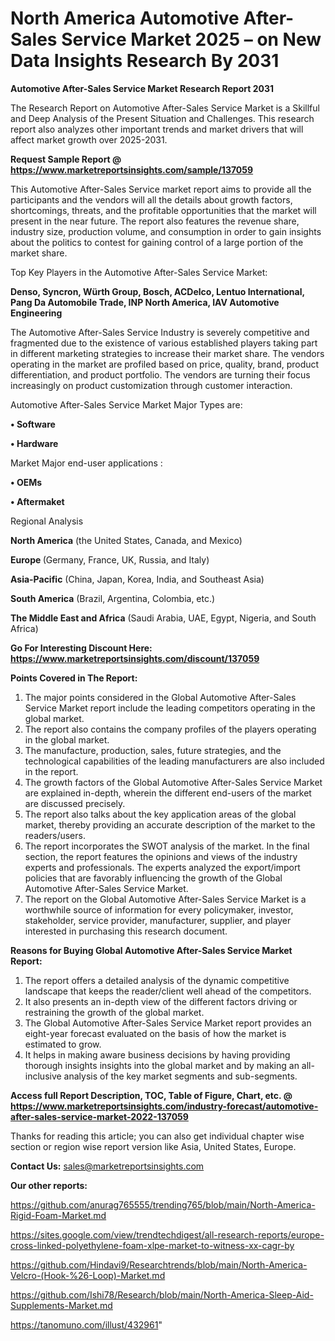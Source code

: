 # North America Automotive After-Sales Service Market 2025 – on New Data Insights Research By 2031

<strong>Automotive After-Sales Service Market Research Report 2031</strong>

The Research Report on Automotive After-Sales Service Market is a Skillful and Deep Analysis of the Present Situation and Challenges. This research report also analyzes other important trends and market drivers that will affect market growth over 2025-2031.

<strong>Request Sample Report @ <a href=https://www.marketreportsinsights.com/sample/137059>https://www.marketreportsinsights.com/sample/137059</a></strong>

This Automotive After-Sales Service market report aims to provide all the participants and the vendors will all the details about growth factors, shortcomings, threats, and the profitable opportunities that the market will present in the near future. The report also features the revenue share, industry size, production volume, and consumption in order to gain insights about the politics to contest for gaining control of a large portion of the market share.

Top Key Players in the Automotive After-Sales Service Market:

<strong>Denso, Syncron, Würth Group, Bosch, ACDelco, Lentuo International, Pang Da Automobile Trade, INP North America, IAV Automotive Engineering</strong>

The Automotive After-Sales Service Industry is severely competitive and fragmented due to the existence of various established players taking part in different marketing strategies to increase their market share. The vendors operating in the market are profiled based on price, quality, brand, product differentiation, and product portfolio. The vendors are turning their focus increasingly on product customization through customer interaction.

Automotive After-Sales Service Market Major Types are:

<strong>• Software

• Hardware</strong>

Market Major end-user applications :

<strong>• OEMs

• Aftermaket</strong>

Regional Analysis

</u><strong><b>North America</b></strong> (the United States, Canada, and Mexico)

<strong><b>Europe </b></strong>(Germany, France, UK, Russia, and Italy)

<strong><b>Asia-Pacific</b></strong> (China, Japan, Korea, India, and Southeast Asia)

<strong><b>South America</b></strong> (Brazil, Argentina, Colombia, etc.)

<strong><b>The Middle East and Africa</b></strong> (Saudi Arabia, UAE, Egypt, Nigeria, and South Africa)

<strong>Go For Interesting Discount Here: <a href=https://www.marketreportsinsights.com/discount/137059>https://www.marketreportsinsights.com/discount/137059</a></strong>

<strong>Points Covered in The Report:</strong>
<ol>
  <li>The major points considered in the Global Automotive After-Sales Service Market report include the leading competitors operating in the global market.</li>
  <li>The report also contains the company profiles of the players operating in the global market.</li>
  <li>The manufacture, production, sales, future strategies, and the technological capabilities of the leading manufacturers are also included in the report.</li>
  <li>The growth factors of the Global Automotive After-Sales Service Market are explained in-depth, wherein the different end-users of the market are discussed precisely.</li>
  <li>The report also talks about the key application areas of the global market, thereby providing an accurate description of the market to the readers/users.</li>
  <li>The report incorporates the SWOT analysis of the market. In the final section, the report features the opinions and views of the industry experts and professionals. The experts analyzed the export/import policies that are favorably influencing the growth of the Global Automotive After-Sales Service Market.</li>
  <li>The report on the Global Automotive After-Sales Service Market is a worthwhile source of information for every policymaker, investor, stakeholder, service provider, manufacturer, supplier, and player interested in purchasing this research document.</li>
</ol>
<strong>Reasons for Buying Global Automotive After-Sales Service Market Report:</strong>

<ol>
  <li>The report offers a detailed analysis of the dynamic competitive landscape that keeps the reader/client well ahead of the competitors.</li>
  <li>It also presents an in-depth view of the different factors driving or restraining the growth of the global market.</li>
  <li>The Global Automotive After-Sales Service Market report provides an eight-year forecast evaluated on the basis of how the market is estimated to grow.</li>
  <li>It helps in making aware business decisions by having providing thorough insights insights into the global market and by making an all-inclusive analysis of the key market segments and sub-segments.</li>
</ol>
<strong>Access full Report Description, TOC, Table of Figure, Chart, etc. @ <a href=https://www.marketreportsinsights.com/industry-forecast/automotive-after-sales-service-market-2022-137059>https://www.marketreportsinsights.com/industry-forecast/automotive-after-sales-service-market-2022-137059</a></strong>


Thanks for reading this article; you can also get individual chapter wise section or region wise report version like Asia, United States, Europe.

<strong>Contact Us:</strong>
sales@marketreportsinsights.com

<strong>Our other reports:</strong>

<a href=https://github.com/anurag765555/trending765/blob/main/North-America-Rigid-Foam-Market.md>https://github.com/anurag765555/trending765/blob/main/North-America-Rigid-Foam-Market.md</a>

<a href=https://sites.google.com/view/trendtechdigest/all-research-reports/europe-cross-linked-polyethylene-foam-xlpe-market-to-witness-xx-cagr-by>https://sites.google.com/view/trendtechdigest/all-research-reports/europe-cross-linked-polyethylene-foam-xlpe-market-to-witness-xx-cagr-by</a>

<a href=https://github.com/Hindavi9/Researchtrends/blob/main/North-America-Velcro-(Hook-%26-Loop)-Market.md>https://github.com/Hindavi9/Researchtrends/blob/main/North-America-Velcro-(Hook-%26-Loop)-Market.md</a>

<a href=https://github.com/Ishi78/Research/blob/main/North-America-Sleep-Aid-Supplements-Market.md>https://github.com/Ishi78/Research/blob/main/North-America-Sleep-Aid-Supplements-Market.md</a>

<a href=https://tanomuno.com/illust/432961>https://tanomuno.com/illust/432961</a>"
